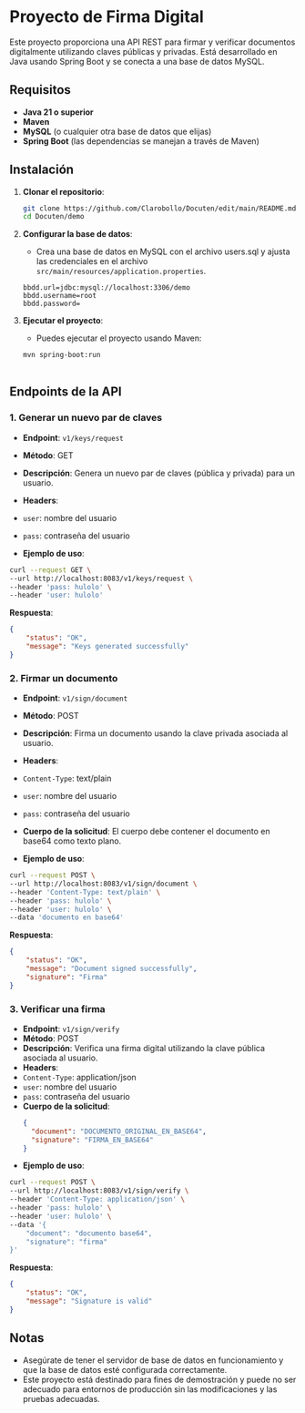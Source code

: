 # Proyecto de Firma Digital

Este proyecto proporciona una API REST para firmar y verificar documentos digitalmente utilizando claves públicas y privadas. Está desarrollado en Java usando Spring Boot y se conecta a una base de datos MySQL.

## Requisitos

- **Java 21 o superior**
- **Maven**
- **MySQL** (o cualquier otra base de datos que elijas)
- **Spring Boot** (las dependencias se manejan a través de Maven)

## Instalación

1. **Clonar el repositorio**:
    ```bash
   git clone https://github.com/Clarobollo/Docuten/edit/main/README.md
   cd Docuten/demo

2. **Configurar la base de datos**:
   - Crea una base de datos en MySQL con el archivo users.sql y ajusta las credenciales en el archivo `src/main/resources/application.properties`.

   ```properties
   bbdd.url=jdbc:mysql://localhost:3306/demo
   bbdd.username=root
   bbdd.password= 

3. **Ejecutar el proyecto**:
   - Puedes ejecutar el proyecto usando Maven:

   ```bash
   mvn spring-boot:run
  
## Endpoints de la API

### 1. Generar un nuevo par de claves

- **Endpoint**: `v1/keys/request`
- **Método**: GET
- **Descripción**: Genera un nuevo par de claves (pública y privada) para un usuario.
- **Headers**:
- `user`: nombre del usuario
- `pass`: contraseña del usuario

- **Ejemplo de uso**:

```bash
curl --request GET \
--url http://localhost:8083/v1/keys/request \
--header 'pass: hulolo' \
--header 'user: hulolo'
```

**Respuesta**:

```json
{
	"status": "OK",
	"message": "Keys generated successfully"
}
```

### 2. Firmar un documento

- **Endpoint**: `v1/sign/document`
- **Método**: POST
- **Descripción**: Firma un documento usando la clave privada asociada al usuario.
- **Headers**:
- `Content-Type`: text/plain
- `user`: nombre del usuario
- `pass`: contraseña del usuario
- **Cuerpo de la solicitud**: El cuerpo debe contener el documento en base64 como texto plano.

- **Ejemplo de uso**:

```bash
curl --request POST \
--url http://localhost:8083/v1/sign/document \
--header 'Content-Type: text/plain' \
--header 'pass: hulolo' \
--header 'user: hulolo' \
--data 'documento en base64' 
```

**Respuesta**:

```json
{
	"status": "OK",
	"message": "Document signed successfully",
	"signature": "Firma"
}
```

### 3. Verificar una firma

- **Endpoint**: `v1/sign/verify `
- **Método**: POST
- **Descripción**: Verifica una firma digital utilizando la clave pública asociada al usuario.
- **Headers**:
- `Content-Type`: application/json
- `user`: nombre del usuario
- `pass`: contraseña del usuario
- **Cuerpo de la solicitud**:
  ```json
  {
    "document": "DOCUMENTO_ORIGINAL_EN_BASE64",
    "signature": "FIRMA_EN_BASE64"
  }

- **Ejemplo de uso**:

```bash
curl --request POST \
--url http://localhost:8083/v1/sign/verify \
--header 'Content-Type: application/json' \
--header 'pass: hulolo' \
--header 'user: hulolo' \
--data '{
    "document": "documento base64",
    "signature": "firma"
}'

```

**Respuesta**:

```json
{
	"status": "OK",
	"message": "Signature is valid"
}
```


## Notas

- Asegúrate de tener el servidor de base de datos en funcionamiento y que la base de datos esté configurada correctamente.
- Este proyecto está destinado para fines de demostración y puede no ser adecuado para entornos de producción sin las modificaciones y las pruebas adecuadas.

